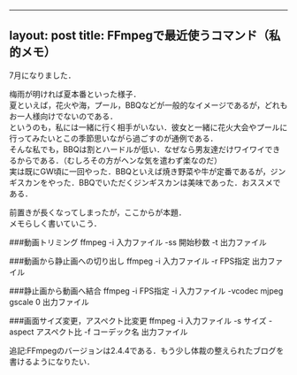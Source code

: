 
---
layout: post
title: FFmpegで最近使うコマンド（私的メモ）
---

7月になりました．

梅雨が明ければ夏本番といった様子．  
夏といえば，花火や海，プール，BBQなどが一般的なイメージであるが，どれもお一人様向けでないのである．  
というのも，私には一緒に行く相手がいない．彼女と一緒に花火大会やプールに行ってみたいとこの季節思いながら過ごすのが通例である．  
そんな私でも，BBQは割とハードルが低い．なぜなら男友達だけワイワイできるからである．（むしろその方がヘンな気を遣わず楽なのだ）  
実は既にGW頃に一回やった．BBQといえば焼き野菜や牛が定番であるが，ジンギスカンをやった．BBQでいただくジンギスカンは美味であった．おススメである．  
  
  
前置きが長くなってしまったが，ここからが本題．  
メモらしく書いていこう．  
  
  
###動画トリミング
ffmpeg -i 入力ファイル -ss 開始秒数 -t 出力ファイル
  
###動画から静止画への切り出し
ffmpeg -i 入力ファイル -r FPS指定 出力ファイル
  
###静止画から動画へ結合
ffmpeg -i FPS指定 -i 入力ファイル -vcodec mjpeg gscale 0 出力ファイル
  
###画面サイズ変更，アスペクト比変更
ffmpeg -i 入力ファイル -s サイズ -aspect アスペクト比 -f コーデック名 出力ファイル
  
    
      
        
        
  
追記:FFmpegのバージョンは2.4.4である．もう少し体裁の整えられたブログを書けるようになりたい．
  
